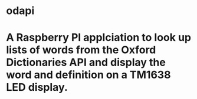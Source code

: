 # odapi
# A Raspberry PI applciation to look up lists of words from the Oxford Dictionaries API and display the word and definition on a TM1638 LED display. 
